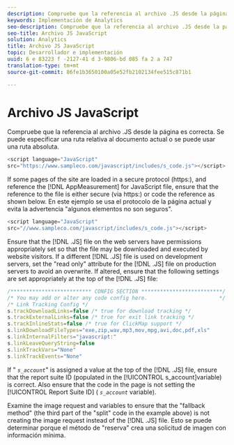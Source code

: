 ```yaml
---
description: Compruebe que la referencia al archivo .JS desde la página es correcta. Se puede especificar una ruta relativa al documento actual o se puede usar una ruta absoluta.
keywords: Implementación de Analytics
seo-description: Compruebe que la referencia al archivo .JS desde la página es correcta. Se puede especificar una ruta relativa al documento actual o se puede usar una ruta absoluta.
seo-title: Archivo JS JavaScript
solution: Analytics
title: Archivo JS JavaScript
topic: Desarrollador e implementación
uuid: 6 e 83223 f -2127-41 d 3-9806-bd 085 fa 2 a 747
translation-type: tm+mt
source-git-commit: 86fe1b3650100a05e52fb2102134fee515c871b1

---
```



# Archivo JS JavaScript

Compruebe que la referencia al archivo .JS desde la página es correcta. Se puede especificar una ruta relativa al documento actual o se puede usar una ruta absoluta.

```js
<script language="JavaScript" 
src="https://www.sampleco.com/javascript/includes/s_code.js"></script>
```

If some pages of the site are loaded in a secure protocol (https:), and reference the [!DNL AppMeasurement] for JavaScript file, ensure that the reference to the file is either secure (via https:) or code the reference as shown below. En este ejemplo se usa el protocolo de la página actual y evita la advertencia "algunos elementos no son seguros".

```js
<script language="JavaScript" 
src="//www.sampleco.com/javascript/includes/s_code.js"></script>
```

Ensure that the [!DNL .JS] file on the web servers have permissions appropriately set so that the file may be downloaded and executed by website visitors. If a different [!DNL .JS] file is used on development servers, set the "read only" attribute for the [!DNL .JS] file on production servers to avoid an overwrite. If altered, ensure that the following settings are set appropriately at the top of the [!DNL .JS] file:

```js
/************************** CONFIG SECTION **************************/
/* You may add or alter any code config here.                       */
/* Link Tracking Config */
s.trackDownloadLinks=false /* true for download tracking */
s.trackExternalLinks=false /* true for exit link tracking */
s.trackInlineStats=false /* true for ClickMap support */
s.linkDownloadFileTypes="exe,zip,wav,mp3,mov,mpg,avi,doc,pdf,xls"
s.linkInternalFilters="javascript:"
s.linkLeaveQueryString=false
s.linkTrackVars="None" 
s.linkTrackEvents="None"
```

If " *`s_account`*" is assigned a value at the top of the [!DNL .JS] file, ensure that the report suite ID (populated in the [!UICONTROL s_account]variable) is correct. Also ensure that the code in the page is not setting the [!UICONTROL Report Suite ID] ( *`s_account`* variable).

Examine the image request and variables to ensure that the "fallback method" (the third part of the "split" code in the example above) is not creating the image request instead of the [!DNL .JS] file. Esto se puede determinar porque el método de "reserva" crea una solicitud de imagen con información mínima.
